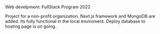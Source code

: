 Web develpment: FullStack Program 2022

Project for a non-profit organization. Next.js framework and MongoDB are added. 
Its fully functional in the local enviroment.
Deploy database to hosting page is on going.

